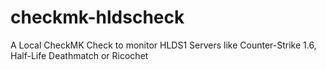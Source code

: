# checkmk-hldscheck
A Local CheckMK Check to monitor HLDS1 Servers like Counter-Strike 1.6, Half-Life Deathmatch or Ricochet
